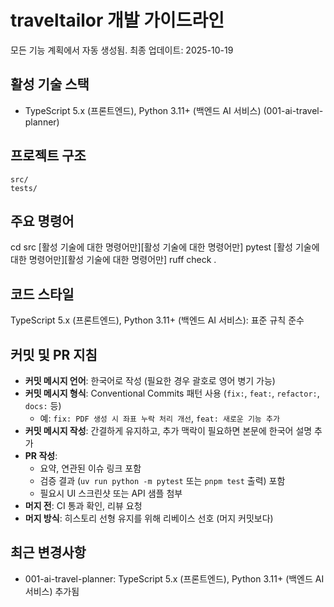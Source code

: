 # traveltailor 개발 가이드라인

모든 기능 계획에서 자동 생성됨. 최종 업데이트: 2025-10-19

## 활성 기술 스택
- TypeScript 5.x (프론트엔드), Python 3.11+ (백엔드 AI 서비스) (001-ai-travel-planner)

## 프로젝트 구조
```
src/
tests/
```

## 주요 명령어
cd src [활성 기술에 대한 명령어만][활성 기술에 대한 명령어만] pytest [활성 기술에 대한 명령어만][활성 기술에 대한 명령어만] ruff check .

## 코드 스타일
TypeScript 5.x (프론트엔드), Python 3.11+ (백엔드 AI 서비스): 표준 규칙 준수

## 커밋 및 PR 지침
- **커밋 메시지 언어**: 한국어로 작성 (필요한 경우 괄호로 영어 병기 가능)
- **커밋 메시지 형식**: Conventional Commits 패턴 사용 (`fix:`, `feat:`, `refactor:`, `docs:` 등)
  - 예: `fix: PDF 생성 시 좌표 누락 처리 개선`, `feat: 새로운 기능 추가`
- **커밋 메시지 작성**: 간결하게 유지하고, 추가 맥락이 필요하면 본문에 한국어 설명 추가
- **PR 작성**:
  - 요약, 연관된 이슈 링크 포함
  - 검증 결과 (`uv run python -m pytest` 또는 `pnpm test` 출력) 포함
  - 필요시 UI 스크린샷 또는 API 샘플 첨부
- **머지 전**: CI 통과 확인, 리뷰 요청
- **머지 방식**: 히스토리 선형 유지를 위해 리베이스 선호 (머지 커밋보다)

## 최근 변경사항
- 001-ai-travel-planner: TypeScript 5.x (프론트엔드), Python 3.11+ (백엔드 AI 서비스) 추가됨

<!-- MANUAL ADDITIONS START -->
<!-- MANUAL ADDITIONS END -->
